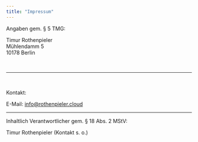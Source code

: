 ```yaml
---
title: "Impressum"
---
```

Angaben gem. § 5 TMG:
 

Timur Rothenpieler  
Mühlendamm 5  
10178 Berlin  

 

<!-- Umsatzsteuer-ID gem. § 27a UStG: DE beantragt -->

 
<br>

---

<br>

Kontakt:

E-Mail: info@rothenpieler.cloud

---


Inhaltlich Verantwortlicher gem. § 18 Abs. 2 MStV:

Timur Rothenpieler (Kontakt s. o.)
